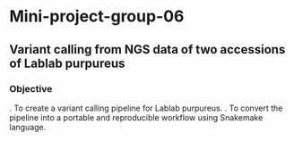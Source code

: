 # Mini-project-group-06

## Variant calling from NGS data of two accessions of Lablab purpureus

### Objective
. To create a variant calling pipeline for Lablab purpureus.
. To convert the pipeline into a portable and reproducible workflow using Snakemake language.
